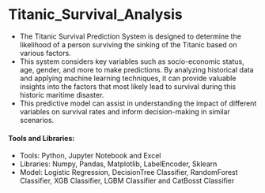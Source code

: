 # Titanic_Survival_Analysis
- The Titanic Survival Prediction System is designed to determine the likelihood of a person surviving the sinking of the Titanic based on various factors.
- This system considers key variables such as socio-economic status, age, gender, and more to make predictions. By analyzing historical data and applying machine learning techniques, it can provide valuable insights into the factors that most likely lead to survival during this historic maritime disaster.
- This predictive model can assist in understanding the impact of different variables on survival rates and inform decision-making in similar scenarios.

#### Tools and Libraries:
- Tools: Python, Jupyter Notebook and Excel
- Libraries: Numpy, Pandas, Matplotlib, LabelEncoder, Sklearn
- Model: Logistic Regression, DecisionTree Classifier, RandomForest Classifier, XGB Classifier, LGBM Classifier and CatBosst Classifier
